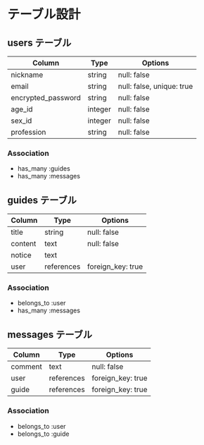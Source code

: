 # テーブル設計

## users テーブル

| Column              | Type     | Options                    |
| ------------------- | -------- | -------------------------- |
| nickname            | string   | null: false                |
| email               | string   | null: false, unique: true  |
| encrypted_password  | string   | null: false                |
| age_id              | integer  | null: false                |
| sex_id              | integer  | null: false                |
| profession          | string   | null: false                |

### Association
- has_many :guides
- has_many :messages

## guides テーブル

| Column              | Type        | Options                    |
| ------------------- | ----------- | -------------------------- |
| title               | string      | null: false                |
| content             | text        | null: false                |
| notice              | text        |                            |
| user                | references  | foreign_key: true          |

### Association
- belongs_to :user
- has_many   :messages

## messages テーブル

| Column              | Type        | Options                    |
| ------------------- | ----------- | -------------------------- |
| comment             | text        | null: false                |
| user                | references  | foreign_key: true          |
| guide               | references  | foreign_key: true          |

### Association
- belongs_to :user
- belongs_to :guide